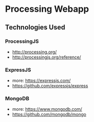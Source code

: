 <h1> Processing Webapp </h1>

<h2> Technologies Used </h2>
<h3> ProcessingJS </h3>
<ul>
<li><a href="http://processingjs.org/">http://processing.org/</a></li>
<li><a href="http://processingjs.org/reference/">http://processingjs.org/reference/</a></li>
</ul>
<h3>ExpressJS</h3>
<ul>
<li>more: <a href="https://expressjs.com/">https://expressjs.com/</a></li>
<li><a href="https://github.com/expressjs/express">https://github.com/expressjs/express</a></li>
</ul>
<h3>MongoDB</h3>
<ul>
<li>more: <a href="https://www.mongodb.com/">https://www.mongodb.com/</a></li>
<li><a href="https://github.com/mongodb/mongo">https://github.com/mongodb/mongo</a></li>
</ul>
